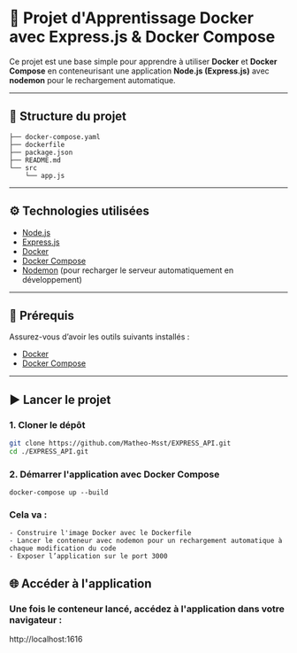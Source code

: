 # 🚀 Projet d'Apprentissage Docker avec Express.js & Docker Compose

Ce projet est une base simple pour apprendre à utiliser **Docker** et **Docker Compose** en conteneurisant une application **Node.js (Express.js)** avec **nodemon** pour le rechargement automatique.

---

## 📁 Structure du projet


```
├── docker-compose.yaml
├── dockerfile
├── package.json
├── README.md
└── src
    └── app.js
```

---

## ⚙️ Technologies utilisées

- [Node.js](https://nodejs.org/)
- [Express.js](https://expressjs.com/)
- [Docker](https://www.docker.com/)
- [Docker Compose](https://docs.docker.com/compose/)
- [Nodemon](https://nodemon.io/) (pour recharger le serveur automatiquement en développement)

---

## 🚧 Prérequis

Assurez-vous d’avoir les outils suivants installés :

- [Docker](https://docs.docker.com/get-docker/)
- [Docker Compose](https://docs.docker.com/compose/install/)

---

## ▶️ Lancer le projet

### 1. Cloner le dépôt

```bash
git clone https://github.com/Matheo-Msst/EXPRESS_API.git
cd ./EXPRESS_API.git
```
### 2. Démarrer l'application avec Docker Compose
```
docker-compose up --build
```
### Cela va :

    - Construire l'image Docker avec le Dockerfile
    - Lancer le conteneur avec nodemon pour un rechargement automatique à chaque modification du code
    - Exposer l’application sur le port 3000

## 🌐 Accéder à l'application

### Une fois le conteneur lancé, accédez à l'application dans votre navigateur :
http://localhost:1616
